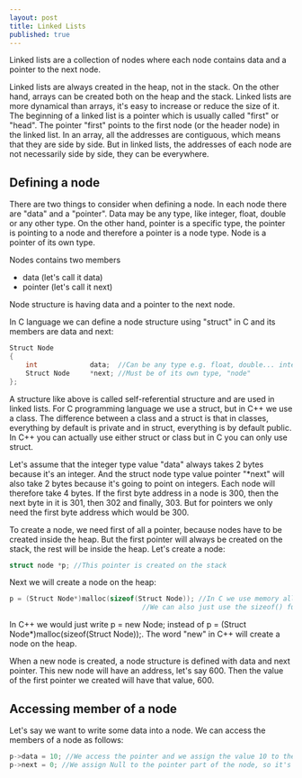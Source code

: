 ```yaml
---
layout: post
title: Linked Lists
published: true
---
```


Linked lists are a collection of nodes where each node contains data and a pointer to the next node.

Linked lists are always created in the heap, not in the stack. On the other hand, arrays can be created both on the heap and the stack.
Linked lists are more dynamical than arrays, it's easy to increase or reduce the size of it.
The beginning of a linked list is a pointer which is usually called "first" or "head". The pointer "first" points to the first node (or the header node) in the linked list.
In an array, all the addresses are contiguous, which means that they are side by side. But in linked lists, the addresses of each node are not necessarily side by side, they can be everywhere.

## Defining a node

There are two things to consider when defining a node. In each node there are "data" and a "pointer".
Data may be any type, like integer, float, double or any other type. On the other hand, pointer is a specific type, the pointer is pointing to a node and therefore
a pointer is a node type. Node is a pointer of its own type.

Nodes contains two members

* data (let's call it data)
* pointer (let's call it next)

Node structure is having data and a pointer to the next node.

In C language we can define a node structure using "struct" in C and its members are data and next:

```C
Struct Node
{
    int             data;  //Can be any type e.g. float, double... integer is easiest to work with
    Struct Node     *next; //Must be of its own type, "node"
};
``` 
A structure like above is called self-referential structure and are used in linked lists.
For C programming language we use a struct, but in C++ we use a class.
The difference between a class and a struct is that in classes, everything by default is private and in struct, everything is by default public.
In C++ you can actually use either struct or class but in C you can only use struct.

Let's assume that the integer type value "data" always takes 2 bytes because it's an integer.
And the struct node type value pointer "*next" will also take 2 bytes because it's going to point on integers.
Each node will therefore take 4 bytes. If the first byte address in a node is 300, then the next byte in it is 301, then 302 and finally, 303.
But for pointers we only need the first byte address which would be 300.

To create a node, we need first of all a pointer, because nodes have to be created inside the heap. 
But the first pointer will always be created on the stack, the rest will be inside the heap.
Let's create a node:

```C
struct node *p; //This pointer is created on the stack
``` 

Next we will create a node on the heap:

```C
p = (Struct Node*)malloc(sizeof(Struct Node)); //In C we use memory allocation function. We also need the size of the node which is 4.
                                 //We can also just use the sizeof() function 
```

In C++ we would just write p = new Node; instead of p = (Struct Node*)malloc(sizeof(Struct Node));. The word "new" in C++ will create a node on the heap.

When a new node is created, a node structure is defined with data and next pointer.
This new node will have an address, let's say 600. Then the value of the first pointer we created will have that value, 600.

## Accessing member of a node

Let's say we want to write some data into a node. 
We can access the members of a node as follows:

```C
p->data = 10; //We access the pointer and we assign the value 10 to the register that p is pointing to
p->next = 0; //We assign Null to the pointer part of the node, so it's not pointing anywhere
``` 





